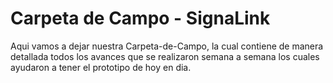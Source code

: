 # Carpeta de Campo - SignaLink

Aqui vamos a dejar nuestra Carpeta-de-Campo, la cual contiene de manera detallada todos los avances que se realizaron semana a semana los cuales ayudaron a tener el prototipo de hoy en dia.